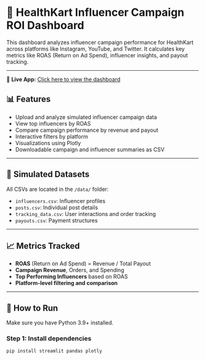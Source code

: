 # 💼 HealthKart Influencer Campaign ROI Dashboard

This dashboard analyzes influencer campaign performance for HealthKart across platforms like Instagram, YouTube, and Twitter. It calculates key metrics like ROAS (Return on Ad Spend), influencer insights, and payout tracking.

---

🔗 **Live App:** [Click here to view the dashboard](https://influencer-campaign-dashboard-esce3oq4t5nbgxfu3nnx6t.streamlit.app/)



## 📊 Features

- Upload and analyze simulated influencer campaign data
- View top influencers by ROAS
- Compare campaign performance by revenue and payout
- Interactive filters by platform
- Visualizations using Plotly
- Downloadable campaign and influencer summaries as CSV

---

## 📁 Simulated Datasets

All CSVs are located in the `/data/` folder:

- `influencers.csv`: Influencer profiles
- `posts.csv`: Individual post details
- `tracking_data.csv`: User interactions and order tracking
- `payouts.csv`: Payment structures

---

## 📈 Metrics Tracked

- **ROAS** (Return on Ad Spend) = Revenue / Total Payout
- **Campaign Revenue**, Orders, and Spending
- **Top Performing Influencers** based on ROAS
- **Platform-level filtering and comparison**

---

## 🚀 How to Run

Make sure you have Python 3.9+ installed.

### Step 1: Install dependencies

```bash
pip install streamlit pandas plotly
